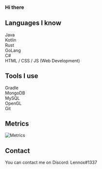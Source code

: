 ### Hi there

## Languages I know
Java<br>
Kotlin<br>
Rust<br>
GoLang<br>
C#<br>
HTML / CSS / JS (Web Development)<br>

## Tools I use
Gradle<br>
MongoDB<br>
MySQL<br>
OpenGL<br>
Git<br>

## Metrics

![Metrics](https://metrics.lecoq.io/officialLennox)

## Contact
You can contact me on Discord: Lennox#1337
